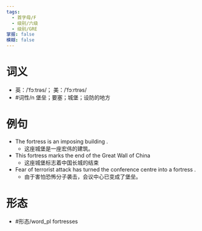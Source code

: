 ```yaml
---
tags:
  - 首字母/F
  - 级别/六级
  - 级别/GRE
掌握: false
模糊: false
---
```

# 词义
- 英：/ˈfɔːtrəs/； 美：/ˈfɔːrtrəs/
- #词性/n  堡垒；要塞；城堡；设防的地方
# 例句
- The fortress is an imposing building .
	- 这座城堡是一座宏伟的建筑。
- This fortress marks the end of the Great Wall of China
	- 这座城堡标志着中国长城的结束
- Fear of terrorist attack has turned the conference centre into a fortress .
	- 由于害怕恐怖分子袭击，会议中心已变成了堡垒。
# 形态
- #形态/word_pl fortresses

